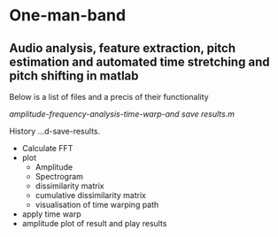 # One-man-band
## Audio analysis, feature extraction, pitch estimation and automated time stretching and pitch shifting in matlab

Below is a list of files and a precis of their functionality

*amplitude-frequency-analysis-time-warp-and save results.m*

 History
…d-save-results.
- Calculate FFT
- plot
    - Amplitude
    - Spectrogram
    - dissimilarity matrix
    - cumulative dissimilarity matrix
    - visualisation of time warping path
 - apply time warp
 - amplitude plot of result and play results
